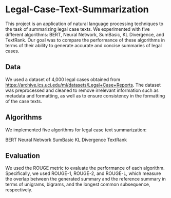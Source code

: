 # Legal-Case-Text-Summarization


This project is an application of natural language processing techniques to the task of summarizing legal case texts. We experimented with five different algorithms: BERT, Neural Network, SumBasic, KL Divergence, and TextRank. Our goal was to compare the performance of these algorithms in terms of their ability to generate accurate and concise summaries of legal cases.

## Data

We used a dataset of 4,000 legal cases obtained from https://archive.ics.uci.edu/ml/datasets/Legal+Case+Reports. The dataset was preprocessed and cleaned to remove irrelevant information such as metadata and formatting, as well as to ensure consistency in the formatting of the case texts.

## Algorithms

We implemented five algorithms for legal case text summarization:

BERT
Neural Network
SumBasic
KL Divergence
TextRank

## Evaluation

We used the ROUGE metric to evaluate the performance of each algorithm. Specifically, we used ROUGE-1, ROUGE-2, and ROUGE-L, which measure the overlap between the generated summary and the reference summary in terms of unigrams, bigrams, and the longest common subsequence, respectively.
